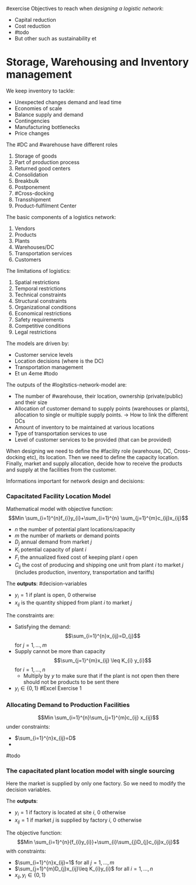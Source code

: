 #exercise
Objectives to reach when *designing a logistic network*:
- Capital reduction
- Cost reduction
- #todo 
- But other such as sustainability et


# Storage, Warehousing and Inventory management
We keep inventory to tackle:
- Unexpected changes demand and lead time
- Economies of scale
- Balance supply and demand
- Contingencies
- Manufacturing bottlenecks
- Price changes


The #DC and #warehouse have different roles
1. Storage of goods
2. Part of production process
3. Returned good centers
4. Consolidation
5. Breakbulk
6. Postponement
7. #Cross-docking 
8. Transshipment
9. Product-fulfilment Center

The basic components of a logistics network:
1. Vendors
2. Products
3. Plants
4. Warehouses/DC
5. Transportation services
6. Customers

The limitations of logistics:
1. Spatial restrictions
2. Temporal restrictions
3. Technical constraints
4. Structural constraints
5. Organizational conditions
6. Economical restrictions
7. Safety requirements
8. Competitive conditions
9. Legal restrictions

The models are driven by:
- Customer service levels
- Location decisions (where is the DC)
- Transportation management
- Et un 4eme #todo 

The outputs of the #logitstics-network-model are:
- The number of #warehouse, their location, ownership (private/public) and their size
- Allocation of customer demand to supply points (warehouses or plants), allocation to single or multiple supply points. $\to$ How to link the different DCs
- Amount of inventory to be maintained at various locations
- Type of transportation services to use
- Level of customer services to be provided (that can be provided)

When designing we need to define the #facility role (warehouse, DC, Cross-docking etc), its location. Then we need to define the capacity location. Finally, market and supply allocation, decide how to receive the products and supply at the facilities from the customer.

Informations important for network design and decisions:

### Capacitated Facility Location Model
Mathematical model with objective function:
$$Min \sum_{i=1}^{n}f_{i}y_{i}+\sum_{i=1}^{n} \sum_{j=1}^{m}c_{ij}x_{ij}$$
- $n$ the number of potential plant locations/capacity
- $m$ the number of markets or demand points
- $D_{j}$ annual demand from market $j$
- $K_{i}$ potential capacity of plant $i$
- $F_{i}$ the annualized fixed cost of keeping plant $i$ open
- $C_{ij}$ the cost of producing and shipping one unit from plant $i$ to market $j$ (includes production, inventory, transportation and tariffs)

The **outputs**: #decision-variables
- $y_{i}=1$ if plant is open, $0$ otherwise
- $x_{ij}$ is the quantity shipped from plant $i$ to market $j$

The constraints are:
- Satisfying the demand: $$\sum_{i=1}^{n}x_{ij}=D_{j}$$ for $j=1,\dots,m$
- Supply cannot be more than capacity$$\sum_{j=1}^{m}x_{ij} \leq K_{i} y_{i}$$for $i=1,\dots,n$
	- Multiply by $y$ to make sure that if the plant is not open then there should not be products to be sent there
- $y_{i}\in \{ 0,1 \}$
#Excel  Exercise 1
### Allocating Demand to Production Facilities
$$Min \sum_{i=1}^{n}\sum_{j=1}^{m}c_{ij} x_{ij}$$
under constraints:
- $\sum_{i=1}^{n}x_{ij}=D$
- 
#todo  
### The capacitated plant location model with single sourcing
Here the market is supplied by only one factory. So we need to modify the decision variables.

The **outputs**:
- $y_{i}=1$ if factory is located at site $i$, $0$ otherwise
- $x_{ij}=1$ if market $j$ is supplied by factory $i$, $0$ otherwise

The objective function:$$Min \sum_{i=1}^{n}{f_{i}y_{i}}+\sum_{i}\sum_{j}D_{j}c_{ij}x_{ij}$$with constraints:
- $\sum_{i=1}^{n}x_{ij}=1$ for all $j=1,\dots,m$
- $\sum_{j=1}^{m}D_{j}x_{ij}\leq K_{i}y_{i}$ for all $i=1,\dots,n$
- $x_{ij},y_{i}\in \{ 0,1 \}$


